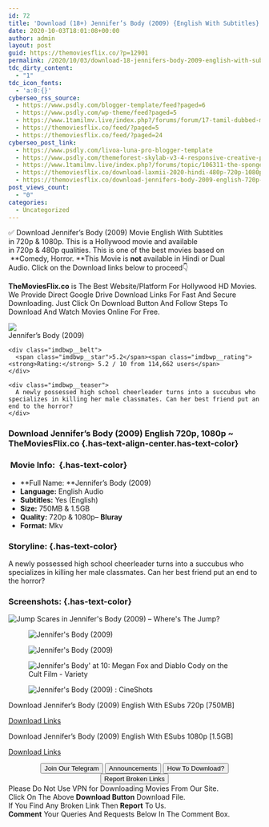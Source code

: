 ```yaml
---
id: 72
title: 'Download (18+) Jennifer’s Body (2009) {English With Subtitles} BluRay 720p [750MB] || 1080p [1.5GB]'
date: 2020-10-03T18:01:08+00:00
author: admin
layout: post
guid: https://themoviesflix.co/?p=12901
permalink: /2020/10/03/download-18-jennifers-body-2009-english-with-subtitles-bluray-720p-750mb-1080p-1-5gb/
tdc_dirty_content:
  - "1"
tdc_icon_fonts:
  - 'a:0:{}'
cyberseo_rss_source:
  - https://www.psdly.com/blogger-template/feed?paged=6
  - https://www.psdly.com/wp-theme/feed?paged=5
  - https://www.1tamilmv.live/index.php?/forums/forum/17-tamil-dubbed-movies.xml/
  - https://themoviesflix.co/feed/?paged=5
  - https://themoviesflix.co/feed/?paged=24
cyberseo_post_link:
  - https://www.psdly.com/livoa-luna-pro-blogger-template
  - https://www.psdly.com/themeforest-skylab-v3-4-responsive-creative-portfolio-wordpress-theme-4740718
  - https://www.1tamilmv.live/index.php?/forums/topic/106311-the-spongebob-movie-sponge-on-the-run-2020-hd-true-original-audios-1080p-720p-tamil-telugu-hindi-eng-63gb-26gb-16gb-x264-xvid-700mb-450mb-250mb-esub/
  - https://themoviesflix.co/download-laxmii-2020-hindi-480p-720p-1080p/
  - https://themoviesflix.co/download-jennifers-body-2009-english-720p-1080p/
post_views_count:
  - "0"
categories:
  - Uncategorized
---
```

✅ Download Jennifer’s Body (2009)&nbsp;Movie&nbsp;English With Subtitles in&nbsp;720p&nbsp;&&nbsp;1080p. This is a Hollywood movie and available in&nbsp;720p&nbsp;&&nbsp;480p&nbsp;qualities. This is one of the best movies based on &nbsp;**Comedy, Horror.&nbsp;**This Movie is&nbsp;**not**&nbsp;available in Hindi or Dual Audio.&nbsp;Click on the Download links below to proceed👇

**TheMoviesFlix.co**&nbsp;is The Best Website/Platform For Hollywood HD Movies. We Provide Direct Google Drive Download Links For Fast And Secure Downloading. Just Click On Download Button And Follow Steps To Download And Watch Movies Online For Free.

<div class="imdbwp imdbwp--movie dark">
  <div class="imdbwp__thumb">
    <a class="imdbwp__link" target="_blank" title="Jennifer's Body" href="https://www.imdb.com/title/tt1131734/" rel="nofollow noopener noreferrer"><img class="imdbwp__img" src="https://m.media-amazon.com/images/M/MV5BMTMxNzYwMjc1Ml5BMl5BanBnXkFtZTcwNDI3MDE3Mg@@._V1_SX300.jpg" /></a>
  </div>
  
  <div class="imdbwp__content">
    <div class="imdbwp__header">
      <span class="imdbwp__title">Jennifer&#8217;s Body</span> (2009)
    </div>
    
    <div class="imdbwp__belt">
      <span class="imdbwp__star">5.2</span><span class="imdbwp__rating"><strong>Rating:</strong> 5.2 / 10 from 114,662 users</span>
    </div>
    
    <div class="imdbwp__teaser">
      A newly possessed high school cheerleader turns into a succubus who specializes in killing her male classmates. Can her best friend put an end to the horror?
    </div>
  </div>
</div>

### Download Jennifer’s Body (2009) English 720p, 1080p ~ TheMoviesFlix.co {.has-text-align-center.has-text-color}

### &nbsp;Movie Info:&nbsp; {.has-text-color}

  * **Full Name:&nbsp;**Jennifer’s Body (2009)
  * **Language:**&nbsp;English Audio
  * **Subtitles:**&nbsp;Yes (English)
  * **Size:**&nbsp;750MB & 1.5GB
  * **Quality:**&nbsp;720p & 1080p–&nbsp;**Bluray**
  * **Format:**&nbsp;Mkv

### Storyline: {.has-text-color}

A newly possessed high school cheerleader turns into a succubus who specializes in killing her male classmates. Can her best friend put an end to the horror?

### Screenshots: {.has-text-color}<figure class="wp-block-image">

![Jump Scares in Jennifer's Body (2009) – Where's The Jump?](https://wheresthejump.com/wp-content/uploads/2016/04/jennifers-body-4.jpg) </figure> <figure class="wp-block-image">![Jennifer's Body (2009)](https://m.media-amazon.com/images/M/MV5BYmU5ZTdiOWQtOTc2MC00ZDg4LTlhZWMtZGFiY2QwNjk3NTQ0XkEyXkFqcGdeQXVyMzY4NDM4MzQ@._V1_.jpg)</figure> <figure class="wp-block-image">![Jennifer's Body (2009)](https://m.media-amazon.com/images/M/MV5BYzk4YTY1NzAtNmRlMC00OTFhLTgzMGUtOWJhNTYzYjRmYzM2XkEyXkFqcGdeQXVyNDY2NzgwOTE@._V1_.jpg)</figure> <figure class="wp-block-image">![Jennifer's Body' at 10: Megan Fox and Diablo Cody on the Cult Film - Variety](https://pmcvariety.files.wordpress.com/2019/09/jennifers-body-megan-fox.jpg)</figure> <figure class="wp-block-image">![Jennifer's Body (2009) : CineShots](https://external-preview.redd.it/JpBN5T_56aVtlVpTmlOnEd1PxOfO-49G8ADwldUfFqI.png?width=960&crop=smart&auto=webp&s=b3f53627420c141e8e783e87ad61aaba61791549)</figure> 

<p class="has-text-align-center has-text-color has-medium-font-size">
  Download Jennifer’s Body (2009) English With ESubs 720p [750MB]
</p>

<span class="mb-center maxbutton-3-center"><span class="maxbutton-3-container mb-container"><a class="maxbutton-3 maxbutton maxbutton-post-button" target="_blank" rel="nofollow noopener noreferrer" href="https://coinquint.com/a11952/"><span class="mb-text">Download Links</span></a></span></span>

<p class="has-text-align-center has-text-color has-medium-font-size">
  Download Jennifer’s Body (2009) English With ESubs 1080p [1.5GB]
</p>

<span class="mb-center maxbutton-3-center"><span class="maxbutton-3-container mb-container"><a class="maxbutton-3 maxbutton maxbutton-post-button" target="_blank" rel="nofollow noopener noreferrer" href="https://coinquint.com/a11954/"><span class="mb-text">Download Links</span></a></span></span>

<center>
</center>

<center>
  <a href="https://t.me/themoviesflixcom" target="_blank" data-wpel-link="external" rel="nofollow external noopener noreferrer"><button class="button button5">Join Our Telegram</button></a> <a href="https://themoviesflix.co/download-jennifers-body-2009-english-720p-1080p/#" target="_blank" data-wpel-link="external" rel="nofollow external noopener noreferrer"><button class="button button5">Announcements</button></a> <a href="https://themoviesflix.com/how-to-download/" target="_blank" data-wpel-link="external" rel="nofollow external noopener noreferrer"><button class="button button5">How To Download?</button></a> <a href="https://themoviesflix.co/download-jennifers-body-2009-english-720p-1080p/#" target="_blank" data-wpel-link="external" rel="nofollow external noopener noreferrer"><button class="button button5">Report Broken Links</button></a>
</center>

<div class="alert alert-danger">
  Please Do Not Use VPN for Downloading Movies From Our Site.
</div>

<div class="alert alert-success">
  Click On The Above <strong>Download Button</strong> Download File.
</div>

<div class="alert alert-warning">
  If You Find Any Broken Link Then <strong>Report</strong> To Us.
</div>

<div class="alert alert-info">
  <strong>Comment</strong> Your Queries And Requests Below In The Comment Box.
</div>
